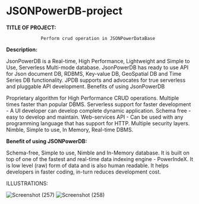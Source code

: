 # JSONPowerDB-project

**TITLE OF PROJECT:**

                 Perform crud operation in JSONPowerDataBase

**Description:**

JsonPowerDB is a Real-time, High Performance, Lightweight and Simple to Use, Serverless Multi-mode database. 
JsonPowerDB has ready to use API for Json document DB, RDBMS, Key-value DB, GeoSpatial DB and Time Series DB functionality. 
JPDB supports and advocates for true serverless and pluggable API development.
Benefits of using JsonPowerDB

Proprietary algorithm for High Performance CRUD operations. Multiple times faster than popular DBMS.
Serverless support for faster development - A UI developer can develop complete dynamic application.
Schema free - easy to develop and maintain.
Web-services API - Can be used with any programming language that has support for HTTP.
Multiple security layers.
Nimble, Simple to use, In Memory, Real-time DBMS.

**Benefit of using JSONPowerDB:**

Schema-free, 
Simple to use,
Nimble and In-Memory database.
It is built on top of one of the fastest and real-time data indexing engine - PowerIndeX. 
It is low level (raw) form of data and is also human readable.
It helps developers in faster coding, in-turn reduces development cost.

ILLUSTRATIONS: 


![Screenshot (257)](https://user-images.githubusercontent.com/82231622/157433955-15a61540-15b8-41d5-be4b-c2e2b70dea4f.png)
![Screenshot (258)](https://user-images.githubusercontent.com/82231622/157434267-7e451efd-75e1-4066-a6ba-e421ab09d443.png)
